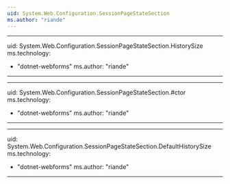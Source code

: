 ```yaml
---
uid: System.Web.Configuration.SessionPageStateSection
ms.author: "riande"
---
```


---
uid: System.Web.Configuration.SessionPageStateSection.HistorySize
ms.technology: 
  - "dotnet-webforms"
ms.author: "riande"
---

---
uid: System.Web.Configuration.SessionPageStateSection.#ctor
ms.technology: 
  - "dotnet-webforms"
ms.author: "riande"
---

---
uid: System.Web.Configuration.SessionPageStateSection.DefaultHistorySize
ms.technology: 
  - "dotnet-webforms"
ms.author: "riande"
---
